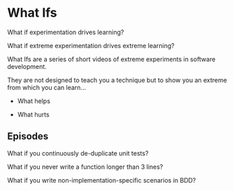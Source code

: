 # What Ifs

What if experimentation drives learning?

What if extreme experimentation drives extreme learning?

What Ifs are a series of short videos of extreme experiments in software development.

They are not designed to teach you a technique but to show you an extreme from which you can learn...

- What helps

- What hurts

## Episodes

What if you continuously de-duplicate unit tests?

What if you never write a function longer than 3 lines?

What if you write non-implementation-specific scenarios in BDD?
